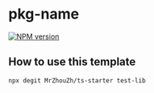 # pkg-name

[![NPM version](https://img.shields.io/npm/v/pkg-name?color=a1b858&label=)](https://www.npmjs.com/package/pkg-name)


## How to use this template

```sh
npx degit MrZhouZh/ts-starter test-lib
```

